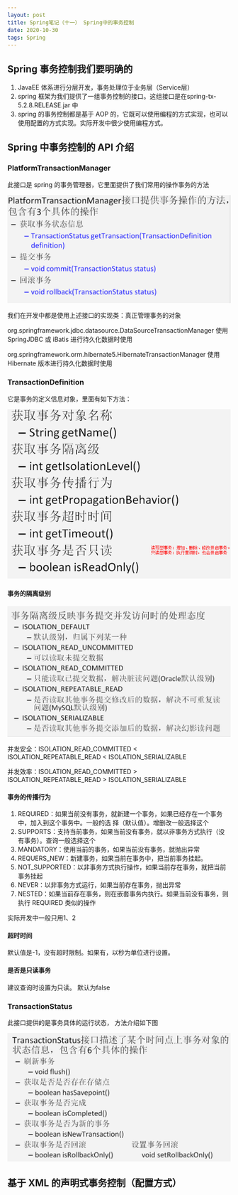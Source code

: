 ```yaml
---
layout: post
title: Spring笔记（十一） Spring中的事务控制
date: 2020-10-30
tags: Spring
---
```


## Spring 事务控制我们要明确的 

1. JavaEE 体系进行分层开发，事务处理位于业务层（Service层）
2. spring 框架为我们提供了一组事务控制的接口。这组接口是在spring-tx-5.2.8.RELEASE.jar 中 
3. spring 的事务控制都是基于 AOP 的，它既可以使用编程的方式实现，也可以使用配置的方式实现。实际开发中很少使用编程方式。

## Spring 中事务控制的 API 介绍 

### PlatformTransactionManager

此接口是 spring 的事务管理器，它里面提供了我们常用的操作事务的方法

![8](\images\posts\spring\8.jpg)

我们在开发中都是使用上述接口的实现类：真正管理事务的对象

org.springframework.jdbc.datasource.DataSourceTransactionManager 使用 SpringJDBC 或 iBatis 进行持久化数据时使用 

org.springframework.orm.hibernate5.HibernateTransactionManager 使用Hibernate 版本进行持久化数据时使用 

### TransactionDefinition 

它是事务的定义信息对象，里面有如下方法： 

![5](\images\posts\spring\5.jpg)

#### 事务的隔离级别

![6](\images\posts\spring\6.jpg)

并发安全：ISOLATION_READ_COMMITTED < ISOLATION_REPEATABLE_READ < ISOLATION_SERIALIZABLE

并发效率：ISOLATION_READ_COMMITTED > ISOLATION_REPEATABLE_READ > ISOLATION_SERIALIZABLE

#### 事务的传播行为 

1. REQUIRED：如果当前没有事务，就新建一个事务，如果已经存在一个事务中，加入到这个事务中。一般的选
   择（默认值）。增删改一般选择这个
2. SUPPORTS：支持当前事务，如果当前没有事务，就以非事务方式执行（没有事务）。查询一般选择这个
3. MANDATORY：使用当前的事务，如果当前没有事务，就抛出异常
4. REQUERS_NEW：新建事务，如果当前在事务中，把当前事务挂起。
5. NOT_SUPPORTED：以非事务方式执行操作，如果当前存在事务，就把当前事务挂起
6. NEVER：以非事务方式运行，如果当前存在事务，抛出异常
7. NESTED：如果当前存在事务，则在嵌套事务内执行。如果当前没有事务，则执行 REQUIRED 类似的操作 

实际开发中一般只用1、2

#### 超时时间

默认值是-1，没有超时限制。如果有，以秒为单位进行设置。 

#### 是否是只读事务

建议查询时设置为只读。 默认为false

### TransactionStatus 

此接口提供的是事务具体的运行状态， 方法介绍如下图 

![7](\images\posts\spring\7.jpg)

## 基于 XML 的声明式事务控制（配置方式） 

